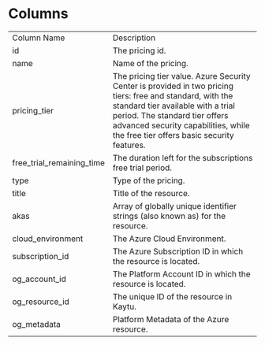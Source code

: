 # Columns  

<table>
	<tr><td>Column Name</td><td>Description</td></tr>
	<tr><td>id</td><td>The pricing id.</td></tr>
	<tr><td>name</td><td>Name of the pricing.</td></tr>
	<tr><td>pricing_tier</td><td>The pricing tier value. Azure Security Center is provided in two pricing tiers: free and standard, with the standard tier available with a trial period. The standard tier offers advanced security capabilities, while the free tier offers basic security features.</td></tr>
	<tr><td>free_trial_remaining_time</td><td>The duration left for the subscriptions free trial period.</td></tr>
	<tr><td>type</td><td>Type of the pricing.</td></tr>
	<tr><td>title</td><td>Title of the resource.</td></tr>
	<tr><td>akas</td><td>Array of globally unique identifier strings (also known as) for the resource.</td></tr>
	<tr><td>cloud_environment</td><td>The Azure Cloud Environment.</td></tr>
	<tr><td>subscription_id</td><td>The Azure Subscription ID in which the resource is located.</td></tr>
	<tr><td>og_account_id</td><td>The Platform Account ID in which the resource is located.</td></tr>
	<tr><td>og_resource_id</td><td>The unique ID of the resource in Kaytu.</td></tr>
	<tr><td>og_metadata</td><td>Platform Metadata of the Azure resource.</td></tr>
</table>
